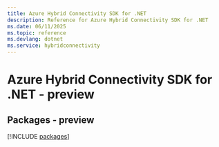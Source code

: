 ```yaml
---
title: Azure Hybrid Connectivity SDK for .NET
description: Reference for Azure Hybrid Connectivity SDK for .NET
ms.date: 06/11/2025
ms.topic: reference
ms.devlang: dotnet
ms.service: hybridconnectivity
---
```

# Azure Hybrid Connectivity SDK for .NET - preview
## Packages - preview
[!INCLUDE [packages](hybrid-connectivity-index.md)]